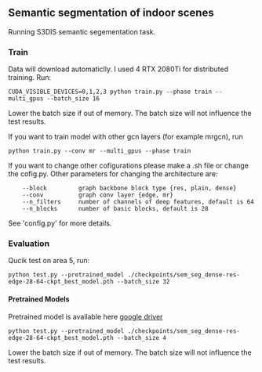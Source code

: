 ## Semantic segmentation of indoor scenes

Running S3DIS semantic segementation task.


### Train
Data will download automaticlly.
I used 4 RTX 2080Ti for distributed training. Run:
```
CUDA_VISIBLE_DEVICES=0,1,2,3 python train.py --phase train --multi_gpus --batch_size 16
```
Lower the batch size if out of memory. The batch size will not influence the test results.


If you want to train model with other gcn layers (for example mrgcn), run
```
python train.py --conv mr --multi_gpus --phase train
```

If you want to change other cofigurations please make a .sh file or change the cofig.py.
Other parameters for changing the architecture are:
```
    --block         graph backbone block type {res, plain, dense}
    --conv          graph conv layer {edge, mr}
    --n_filters     number of channels of deep features, default is 64
    --n_blocks      number of basic blocks, default is 28
```
See 'config.py' for more details.
### Evaluation
Qucik test on area 5, run:

```
python test.py --pretrained_model ./checkpoints/sem_seg_dense-res-edge-28-64-ckpt_best_model.pth --batch_size 32 
```

#### Pretrained Models
Pretrained model is available here [google driver](https://drive.google.com/open?id=1iAJbHqiNwc4nJlP67sp1xLkl5EtC4PU_)

```
python test.py --pretrained_model ./checkpoints/sem_seg_dense-res-edge-28-64-ckpt_best_model.pth --batch_size 4 
```
Lower the batch size if out of memory. The batch size will not influence the test results.

